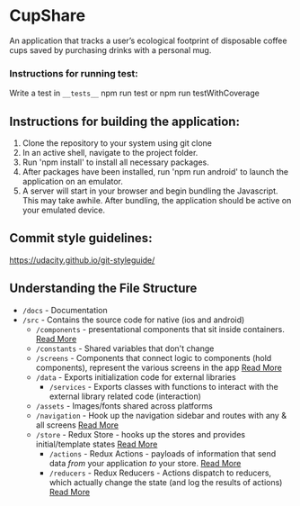 # CupShare

An application that tracks a user’s ecological footprint of disposable coffee cups saved by purchasing drinks with a personal mug.

### Instructions for running test:

Write a test in `__tests__`
npm run test or
npm run testWithCoverage

## Instructions for building the application:

1. Clone the repository to your system using git clone
2. In an active shell, navigate to the project folder.
3. Run 'npm install' to install all necessary packages.
4. After packages have been installed, run 'npm run android' to launch the application on an emulator.
5. A server will start in your browser and begin bundling the Javascript. This may take awhile. After bundling, the application should be active on your emulated device.

## Commit style guidelines:

https://udacity.github.io/git-styleguide/

## Understanding the File Structure

- `/docs` - Documentation
- `/src` - Contains the source code for native (ios and android)
  - `/components` - presentational components that sit inside containers. [Read More](https://medium.com/@dan_abramov/smart-and-dumb-components-7ca2f9a7c7d0)
  - `/constants` - Shared variables that don't change
  - `/screens` - Components that connect logic to components (hold components), represent the various screens in the app [Read More](https://redux.js.org/docs/basics/UsageWithReact.html#presentational-and-container-components)
  - `/data` - Exports initialization code for external libraries
    - `/services` - Exports classes with functions to interact with the external library related code (interaction)
  - `/assets` - Images/fonts shared across platforms
  - `/navigation` - Hook up the navigation sidebar and routes with any & all screens [Read More](https://reactnavigation.org/docs/en/getting-started.html)
  - `/store` - Redux Store - hooks up the stores and provides initial/template states [Read More](https://redux.js.org/docs/basics/Store.html)
    - `/actions` - Redux Actions - payloads of information that send data _from_ your application _to_ your store. [Read More](https://redux.js.org/docs/basics/Actions.html)
    - `/reducers` - Redux Reducers - Actions dispatch to reducers, which actually change the state (and log the results of actions) [Read More](https://redux.js.org/docs/basics/Reducers.html)
